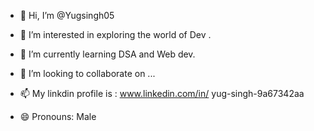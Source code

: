 - 👋 Hi, I’m @Yugsingh05
- 👀 I’m interested in exploring the world of Dev .
- 🌱 I’m currently learning DSA and Web dev.
- 💞️ I’m looking to collaborate on ...
- 📫 My linkdin profile is : www.linkedin.com/in/
yug-singh-9a67342aa

- 😄 Pronouns: Male
  

<!---
Yugsingh05/Yugsingh05 is a ✨ special ✨ repository because its `README.md` (this file) appears on your GitHub profile.
You can click the Preview link to take a look at your changes.
--->
